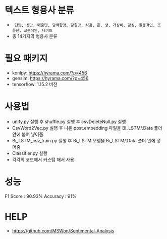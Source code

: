 # 텍스트 형용사 분류 
* ``` 단맛, 신맛, 매운맛, 담백한맛, 감칠맛, 식감, 온, 냉, 가성비, 감성, 활동적인, 조용한, 교훈적인, 데이트```
* 총 14가지의 형용사 분류

# 필요 패키지
* konlpy: https://hyrama.com/?p=456
* gensim: https://hyrama.com/?p=456
* tensorflow: 1.15.2 버전

# 사용법
* unify.py 실행 후 shuffle.py 실행 후 csvDeleteNull.py 실행
* CsvWord2Vec.py 실행 후 나온 post.embedding 파일을 Bi_LSTM/.Data 폴더 안에 붙여 넣어줌
* Bi_LSTM_csv_train.py 실행 후 Bi_LSTM 모델을 Bi_LSTM/.Data 폴더 안에 넣어줌 
* Classifier.py 실행
* 각각의 코드에서 커스텀 해서 사용

# 성능
F1 Score : 90.93%
Accuracy : 91%

# HELP
* https://github.com/MSWon/Sentimental-Analysis
